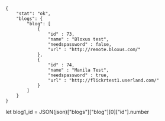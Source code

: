 

    {
        "stat": "ok",
        "blogs": {
            "blog": [
                {
                    "id" : 73,
                    "name" : "Bloxus test",
                    "needspassword" : false,
                    "url" : "http://remote.bloxus.com/"
                },
                {
                    "id" : 74,
                    "name" : "Manila Test",
                    "needspassword" : true,
                    "url" : "http://flickrtest1.userland.com/"
                }
            ]
        }
    }


let blog1_id = JSON(json)["blogs"]["blog"][0]["id"].number